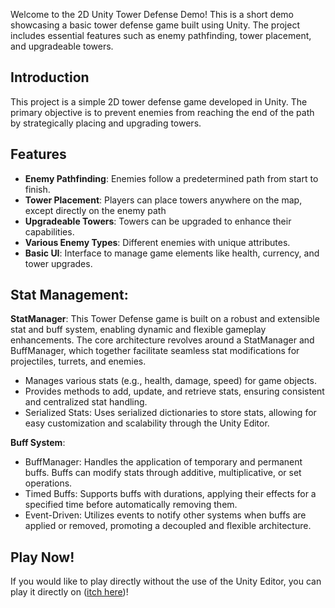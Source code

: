 Welcome to the 2D Unity Tower Defense Demo! This is a short demo showcasing a basic tower defense game built using Unity. The project includes essential features such as enemy pathfinding, tower placement, and upgradeable towers.


## Introduction

This project is a simple 2D tower defense game developed in Unity. The primary objective is to prevent enemies from reaching the end of the path by strategically placing and upgrading towers.

## Features

- **Enemy Pathfinding**: Enemies follow a predetermined path from start to finish.
- **Tower Placement**: Players can place towers anywhere on the map, except directly on the enemy path
- **Upgradeable Towers**: Towers can be upgraded to enhance their capabilities. 
- **Various Enemy Types**: Different enemies with unique attributes.
- **Basic UI**: Interface to manage game elements like health, currency, and tower upgrades.
## Stat Management:

**StatManager**: 
This Tower Defense game is built on a robust and extensible stat and buff system, enabling dynamic and flexible gameplay enhancements. The core architecture revolves around a StatManager and BuffManager, which together facilitate seamless stat modifications for projectiles, turrets, and enemies.
 - Manages various stats (e.g., health, damage, speed) for game objects.
 - Provides methods to add, update, and retrieve stats, ensuring consistent and centralized stat handling.
 - Serialized Stats: Uses serialized dictionaries to store stats, allowing for easy customization and scalability through the Unity Editor.
   
**Buff System**:
- BuffManager: Handles the application of temporary and permanent buffs. Buffs can modify stats through additive, multiplicative, or set operations.
- Timed Buffs: Supports buffs with durations, applying their effects for a specified time before automatically removing them.
- Event-Driven: Utilizes events to notify other systems when buffs are applied or removed, promoting a decoupled and flexible architecture.

## Play Now!
If you would like to play directly without the use of the Unity Editor, you can play it directly on ([itch here](https://la-jer.itch.io/tower-defense-demo))!


